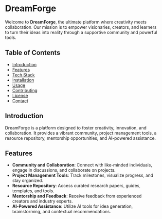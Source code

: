 # DreamForge

Welcome to **DreamForge**, the ultimate platform where creativity meets collaboration. Our mission is to empower visionaries, creators, and learners to turn their ideas into reality through a supportive community and powerful tools.

## Table of Contents

- [Introduction](#introduction)
- [Features](#features)
- [Tech Stack](#tech-stack)
- [Installation](#installation)
- [Usage](#usage)
- [Contributing](#contributing)
- [License](#license)
- [Contact](#contact)

## Introduction

DreamForge is a platform designed to foster creativity, innovation, and collaboration. It provides a vibrant community, project management tools, a resource repository, mentorship opportunities, and AI-powered assistance.

## Features

- **Community and Collaboration**: Connect with like-minded individuals, engage in discussions, and collaborate on projects.
- **Project Management Tools**: Track milestones, visualize progress, and stay organized.
- **Resource Repository**: Access curated research papers, guides, templates, and tools.
- **Mentorship and Feedback**: Receive feedback from experienced creators and industry experts.
- **AI-Powered Assistance**: Utilize AI tools for idea generation, brainstorming, and contextual recommendations.

